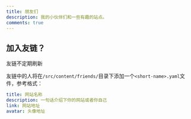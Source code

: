 ```yaml
---
title: 朋友们
description: 我的小伙伴们和一些有趣的站点。
comments: true
---
```


## 加入友链？

友链不定期刷新

友链中的人将在`/src/content/friends/`目录下添加一个`<short-name>.yaml`文件，参考格式：

```yml
title: 网站名称
description: 一句话介绍下你的网站或者你自己
link: 网站地址
avatar: 头像地址
```
